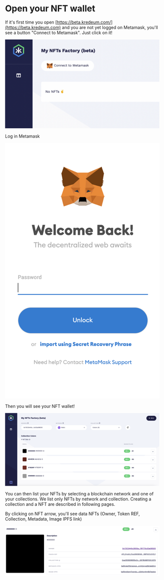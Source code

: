 # Open your NFT wallet

If it's first time you open [https://beta.kredeum.com/](https://beta.kredeum.com) and you are not yet logged on Metamask, you'll see a button "Connect to Metamask". Just click on it!&#x20;

![](<../.gitbook/assets/Screenshot 2022-01-09 at 22.53.19.png>)

Log in Metamask

![](<../.gitbook/assets/Screenshot 2022-01-09 at 22.56.06.png>)

Then you will see your NFT wallet!

![](<../.gitbook/assets/Screenshot 2022-01-09 at 22.57.00.png>)

You can then list your NFTs by selecting a blockchain network and one of your collections. We list only NFTs by network and collection. Creating a collection and a NFT are described in following pages.

By clicking on NFT arrow, you'll see data NFTs (Owner, Token REF, Collection, Metadata, Image IPFS link)

![](<../.gitbook/assets/Screenshot 2022-01-09 at 23.03.00.png>)

&#x20;
